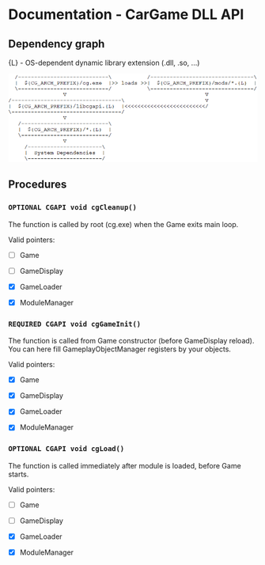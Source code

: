 # Documentation - CarGame DLL API

## Dependency graph

{L} - OS-dependent dynamic library extension (.dll, .so, ...)


![Dependency graph](https://raw.githubusercontent.com/sppmacd/CarGame/master/docs/dependency_graph.png "Dependency Graph")	
 
 
## Procedures


###      ````OPTIONAL CGAPI void cgCleanup()````
	
	
The function is called by root (cg.exe) when the Game exits main loop.
	
Valid pointers:
- [ ] Game
- [ ] GameDisplay
- [x] GameLoader
- [x] ModuleManager


###      ````REQUIRED CGAPI void cgGameInit()````
	
	
The function is called from Game constructor (before GameDisplay reload).
You can here fill GameplayObjectManager registers by your objects.

Valid pointers:
- [x] Game
- [x] GameDisplay
- [x] GameLoader
- [x] ModuleManager


###      ````OPTIONAL CGAPI void cgLoad()````
	
	
The function is called immediately after module is loaded, before Game
starts.

Valid pointers:
- [ ] Game
- [ ] GameDisplay
- [x] GameLoader
- [x] ModuleManager
	
